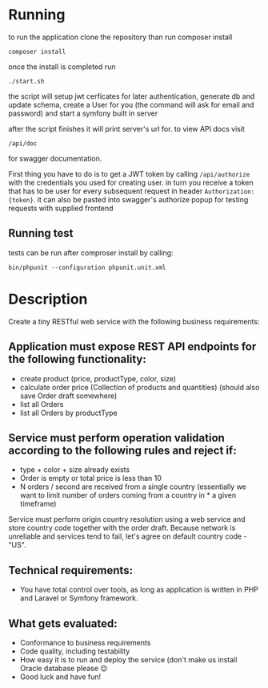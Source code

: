 # Running

to run the application clone the repository than run composer install
````
composer install
````

once the install is completed run
````
./start.sh
````

the script will setup jwt cerficates for later authentication, generate db and update schema, create a User for you 
(the command will ask for email and password) and start a symfony built in server

after the script finishes it will print server's url for. to view API docs visit
````
/api/doc
````
for swagger documentation.

First thing you have to do is to get a JWT token by calling `/api/authorize` with the credentials you used for creating 
user. in turn you receive a token that has to be user for every subsequent request in header `Authorization: {token}`.
it can also be pasted into swagger's authorize popup for testing requests with supplied frontend

## Running test

tests can be run after comproser install by calling:
````
bin/phpunit --configuration phpunit.unit.xml
````

# Description
Create a tiny RESTful web service with the following business requirements:

## Application must expose REST API endpoints for the following functionality:

* create product (price, productType, color, size)
* calculate order price (Collection of products and quantities)  (should also save Order draft somewhere)
* list all Orders
* list all Orders by productType

## Service must perform operation validation according to the following rules and reject if:

* type + color + size already exists
* Order is empty or total price is less than 10
* N orders / second are received from a single country (essentially we want to limit number of orders coming from a country in * a given timeframe)

Service must perform origin country resolution using a web service and store country code together with the order draft.
Because network is unreliable and services tend to fail, let's agree on default country code - "US".

## Technical requirements:

* You have total control over tools, as long as application is written in PHP and Laravel or Symfony framework.

## What gets evaluated:

* Conformance to business requirements
* Code quality, including testability
* How easy it is to run and deploy the service (don't make us install Oracle database please 😉
* Good luck and have fun!

